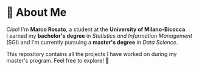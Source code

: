 # 👋 About Me  

_Ciao_! I'm **Marco Rosato**, a student at the **University of Milano-Bicocca**.  
I earned my **bachelor's degree** in *Statistics and Information Management* (SGI) and I'm currently pursuing a **master's degree** in *Data Science*.  

This repository contains all the projects I have worked on during my master's program. Feel free to explore! 🚀  
